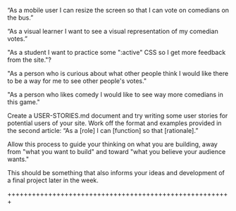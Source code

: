 “As a mobile user I can resize the screen so that I can vote on comedians on the bus.”<p>
“As a visual learner I want to see a visual representation of my comedian votes.”<p>
"As a student I want to practice some ":active" CSS so I get more feedback from the site."?<p>
"As a person who is curious about what other people think I would like there to be a way for me to see other people's votes."<p>
"As a person who likes comedy I would like to see way more comedians in this game."


<p>

Create a USER-STORIES.md document and try writing some user stories for potential users of your site. Work off the format and examples provided in the second article: “As a [role] I can [function] so that [rationale].”
<p>
Allow this process to guide your thinking on what you are building, away from "what you want to build" and toward "what you believe your audience wants."
<p>
This should be something that also informs your ideas and development of a final project later in the week.
<p>
+++++++++++++++++++++++++++++++++++++++++++++++++++++++
